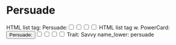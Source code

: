 # Persuade

HTML list tag: <tr><td>Persuade:</td><td><input type="checkbox" name="attr_persuade" value="1"><span class="checkmark"></span></td><td><input type="checkbox" name="attr_persuade" value="2"><span class="checkmark"></span></td><td><input type="checkbox" name="attr_persuade" value="3"><span class="checkmark"></span></td><td><input type="checkbox" name="attr_persuade" value="4"><span class="checkmark"></span></td></tr>
HTML list tag w. PowerCard: <tr><td><button class="txt-btn" type="roll" value="!power {{
--name|@{name} - Persuade
--Result Set| [[ [$skill|XPND] @{BAMF|challenge}d@{persuade}>4]]
--Hits|[^skill.ss]
--1s|[^skill.ones]
--format|skillcheck
}}">Persuade:</button></td><td><input type="checkbox" name="attr_persuade" value="6"><span class="checkmark"></span></td><td><input type="checkbox" name="attr_persuade" value="8"><span class="checkmark"></span></td><td><input type="checkbox" name="attr_persuade" value="10"><span class="checkmark"></span></td><td><input type="checkbox" name="attr_persuade" value="12"><span class="checkmark"></span></td></tr>
Trait: Savvy
name_lower: persuade